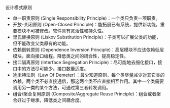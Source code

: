 设计模式原则
- 单一职责原则 (Single Responsibility Principle)：一个类只负责一项职责。
- 开放-关闭原则 (Open-Closed Principle)：能拓展已有系统，提供新功能，重要模块不可被修改。软件具有灵活性和持久性。
- 里氏替换原则 (Liskov Substitution Principle)：子类可以扩展父类的功能，但不能改变父类原有的功能。
- 依赖倒转原则 (Dependence Inversion Principle)：高层模块不应该依赖低层模块，面向接口编程。降低类之间的耦合性，提高稳定性。
- 接口隔离原则 (Interface Segregation Principle)：尽可能地去细化接口，接口中的方法尽可能少。接口数量适度。
- 迪米特法则（Law Of Demeter）：最少知道原则，每个类尽量减少对其它类的依赖，两个类不必直接通信，那这两个类不应直接相互作用。其中一个类需要调用另一类的某个方法，可通过第三者转发调用。
- 组合/聚合复用原则 (Composite/Aggregate Reuse Principle)：组合或者聚合好过于继承，降低类之间耦合度。
